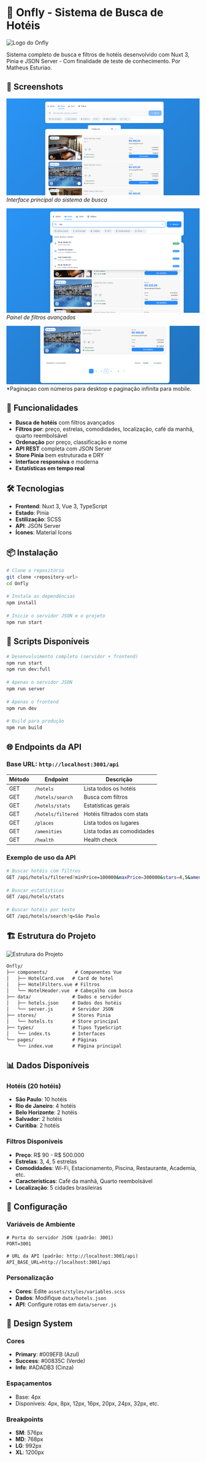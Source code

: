 # 🏨 Onfly - Sistema de Busca de Hotéis

![Logo do Onfly](./assets/doc/logo.png)

Sistema completo de busca e filtros de hotéis desenvolvido com Nuxt 3, Pinia e JSON Server - Com finalidade de teste de conhecimento.
Por Matheus Esturiao.

## 📸 Screenshots

![Tela Principal](./assets/images/doc/screenshot-main.png)
*Interface principal do sistema de busca*

![Filtros Avançados](./assets/images/doc/screenshot-filters.png)
*Painel de filtros avançados*

![Paginaçao](./assets/images/doc/screenshot-footer.png)
*Paginaçao com números para desktop e paginação infinita para mobile.


## 🚀 Funcionalidades

- **Busca de hotéis** com filtros avançados
- **Filtros por**: preço, estrelas, comodidades, localização, café da manhã, quarto reembolsável
- **Ordenação** por preço, classificação e nome
- **API REST** completa com JSON Server
- **Store Pinia** bem estruturada e DRY
- **Interface responsiva** e moderna
- **Estatísticas em tempo real**

## 🛠️ Tecnologias

- **Frontend**: Nuxt 3, Vue 3, TypeScript
- **Estado**: Pinia
- **Estilização**: SCSS
- **API**: JSON Server
- **Ícones**: Material Icons

## 📦 Instalação

```bash
# Clone o repositório
git clone <repository-url>
cd Onfly

# Instale as dependências
npm install

# Inicie o servidor JSON e o projeto
npm run start
```

## 🎯 Scripts Disponíveis

```bash
# Desenvolvimento completo (servidor + frontend)
npm run start
npm run dev:full

# Apenas o servidor JSON
npm run server

# Apenas o frontend
npm run dev

# Build para produção
npm run build
```

## 🌐 Endpoints da API

### Base URL: `http://localhost:3001/api`

| Método | Endpoint | Descrição |
|--------|----------|-----------|
| GET | `/hotels` | Lista todos os hotéis |
| GET | `/hotels/search` | Busca com filtros |
| GET | `/hotels/stats` | Estatísticas gerais |
| GET | `/hotels/filtered` | Hotéis filtrados com stats |
| GET | `/places` | Lista todos os lugares |
| GET | `/amenities` | Lista todas as comodidades |
| GET | `/health` | Health check |

### Exemplo de uso da API

```bash
# Buscar hotéis com filtros
GET /api/hotels/filtered?minPrice=100000&maxPrice=300000&stars=4,5&amenities=WI_FI,POOL

# Buscar estatísticas
GET /api/hotels/stats

# Buscar hotéis por texto
GET /api/hotels/search?q=São Paulo
```

## 🏗️ Estrutura do Projeto

![Estrutura do Projeto](./assets/doc/project-structure.png)

```
Onfly/
├── components/          # Componentes Vue
│   ├── HotelCard.vue   # Card de hotel
│   ├── HotelFilters.vue # Filtros
│   └── HotelHeader.vue  # Cabeçalho com busca
├── data/               # Dados e servidor
│   ├── hotels.json     # Dados dos hotéis
│   └── server.js       # Servidor JSON
├── stores/             # Stores Pinia
│   └── hotels.ts       # Store principal
├── types/              # Tipos TypeScript
│   └── index.ts        # Interfaces
└── pages/              # Páginas
    └── index.vue       # Página principal
```

## 📊 Dados Disponíveis

### Hotéis (20 hotéis)
- **São Paulo**: 10 hotéis
- **Rio de Janeiro**: 4 hotéis
- **Belo Horizonte**: 2 hotéis
- **Salvador**: 2 hotéis
- **Curitiba**: 2 hotéis

### Filtros Disponíveis
- **Preço**: R$ 90 - R$ 500.000
- **Estrelas**: 3, 4, 5 estrelas
- **Comodidades**: Wi-Fi, Estacionamento, Piscina, Restaurante, Academia, etc.
- **Características**: Café da manhã, Quarto reembolsável
- **Localização**: 5 cidades brasileiras

## 🔧 Configuração

### Variáveis de Ambiente
```env
# Porta do servidor JSON (padrão: 3001)
PORT=3001

# URL da API (padrão: http://localhost:3001/api)
API_BASE_URL=http://localhost:3001/api
```

### Personalização
- **Cores**: Edite `assets/styles/variables.scss`
- **Dados**: Modifique `data/hotels.json`
- **API**: Configure rotas em `data/server.js`

## 🎨 Design System

### Cores
- **Primary**: #009EFB (Azul)
- **Success**: #00835C (Verde)
- **Info**: #ADADB3 (Cinza)

### Espaçamentos
- Base: 4px
- Disponíveis: 4px, 8px, 12px, 16px, 20px, 24px, 32px, etc.

### Breakpoints
- **SM**: 576px
- **MD**: 768px
- **LG**: 992px
- **XL**: 1200px
